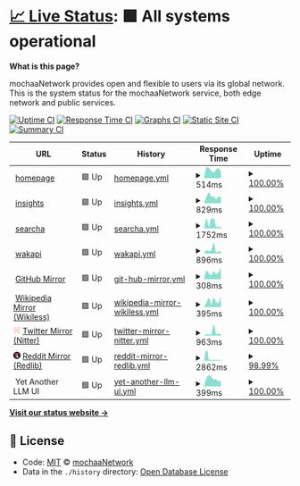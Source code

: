 # [📈 Live Status](https://status.mcha.cloud): <!--live status--> **🟩 All systems operational**

**What is this page?**

mochaaNetwork provides open and flexible to users via its global network. This is the system status for the mochaaNetwork service, both edge network and public services.

[![Uptime CI](https://github.com/mchaNetwork/status/workflows/Uptime%20CI/badge.svg)](https://github.com/mchaNetwork/status/actions?query=workflow%3A%22Uptime+CI%22)
[![Response Time CI](https://github.com/mchaNetwork/status/workflows/Response%20Time%20CI/badge.svg)](https://github.com/mchaNetwork/status/actions?query=workflow%3A%22Response+Time+CI%22)
[![Graphs CI](https://github.com/mchaNetwork/status/workflows/Graphs%20CI/badge.svg)](https://github.com/mchaNetwork/status/actions?query=workflow%3A%22Graphs+CI%22)
[![Static Site CI](https://github.com/mchaNetwork/status/workflows/Static%20Site%20CI/badge.svg)](https://github.com/mchaNetwork/status/actions?query=workflow%3A%22Static+Site+CI%22)
[![Summary CI](https://github.com/mchaNetwork/status/workflows/Summary%20CI/badge.svg)](https://github.com/mchaNetwork/status/actions?query=workflow%3A%22Summary+CI%22)

<!--start: status pages-->
<!-- This summary is generated by Upptime (https://github.com/upptime/upptime) -->
<!-- Do not edit this manually, your changes will be overwritten -->
<!-- prettier-ignore -->
| URL | Status | History | Response Time | Uptime |
| --- | ------ | ------- | ------------- | ------ |
| <img alt="" src="https://avatars.githubusercontent.com/u/21154023" height="13"> [homepage](https://mochaa.ws) | 🟩 Up | [homepage.yml](https://github.com/mchaNetwork/status/commits/HEAD/history/homepage.yml) | <details><summary><img alt="Response time graph" src="./graphs/homepage/response-time-week.png" height="20"> 514ms</summary><br><a href="https://status.mcha.cloud/history/homepage"><img alt="Response time 585" src="https://img.shields.io/endpoint?url=https%3A%2F%2Fraw.githubusercontent.com%2FmchaNetwork%2Fstatus%2FHEAD%2Fapi%2Fhomepage%2Fresponse-time.json"></a><br><a href="https://status.mcha.cloud/history/homepage"><img alt="24-hour response time 384" src="https://img.shields.io/endpoint?url=https%3A%2F%2Fraw.githubusercontent.com%2FmchaNetwork%2Fstatus%2FHEAD%2Fapi%2Fhomepage%2Fresponse-time-day.json"></a><br><a href="https://status.mcha.cloud/history/homepage"><img alt="7-day response time 514" src="https://img.shields.io/endpoint?url=https%3A%2F%2Fraw.githubusercontent.com%2FmchaNetwork%2Fstatus%2FHEAD%2Fapi%2Fhomepage%2Fresponse-time-week.json"></a><br><a href="https://status.mcha.cloud/history/homepage"><img alt="30-day response time 552" src="https://img.shields.io/endpoint?url=https%3A%2F%2Fraw.githubusercontent.com%2FmchaNetwork%2Fstatus%2FHEAD%2Fapi%2Fhomepage%2Fresponse-time-month.json"></a><br><a href="https://status.mcha.cloud/history/homepage"><img alt="1-year response time 585" src="https://img.shields.io/endpoint?url=https%3A%2F%2Fraw.githubusercontent.com%2FmchaNetwork%2Fstatus%2FHEAD%2Fapi%2Fhomepage%2Fresponse-time-year.json"></a></details> | <details><summary><a href="https://status.mcha.cloud/history/homepage">100.00%</a></summary><a href="https://status.mcha.cloud/history/homepage"><img alt="All-time uptime 82.39%" src="https://img.shields.io/endpoint?url=https%3A%2F%2Fraw.githubusercontent.com%2FmchaNetwork%2Fstatus%2FHEAD%2Fapi%2Fhomepage%2Fuptime.json"></a><br><a href="https://status.mcha.cloud/history/homepage"><img alt="24-hour uptime 100.00%" src="https://img.shields.io/endpoint?url=https%3A%2F%2Fraw.githubusercontent.com%2FmchaNetwork%2Fstatus%2FHEAD%2Fapi%2Fhomepage%2Fuptime-day.json"></a><br><a href="https://status.mcha.cloud/history/homepage"><img alt="7-day uptime 100.00%" src="https://img.shields.io/endpoint?url=https%3A%2F%2Fraw.githubusercontent.com%2FmchaNetwork%2Fstatus%2FHEAD%2Fapi%2Fhomepage%2Fuptime-week.json"></a><br><a href="https://status.mcha.cloud/history/homepage"><img alt="30-day uptime 100.00%" src="https://img.shields.io/endpoint?url=https%3A%2F%2Fraw.githubusercontent.com%2FmchaNetwork%2Fstatus%2FHEAD%2Fapi%2Fhomepage%2Fuptime-month.json"></a><br><a href="https://status.mcha.cloud/history/homepage"><img alt="1-year uptime 88.32%" src="https://img.shields.io/endpoint?url=https%3A%2F%2Fraw.githubusercontent.com%2FmchaNetwork%2Fstatus%2FHEAD%2Fapi%2Fhomepage%2Fuptime-year.json"></a></details>
| <img alt="" src="https://raw.githubusercontent.com/offen/offen/development/server/public/static/offen-icon-black.svg" height="13"> [insights](https://insights.mcha.cloud/healthz) | 🟩 Up | [insights.yml](https://github.com/mchaNetwork/status/commits/HEAD/history/insights.yml) | <details><summary><img alt="Response time graph" src="./graphs/insights/response-time-week.png" height="20"> 829ms</summary><br><a href="https://status.mcha.cloud/history/insights"><img alt="Response time 597" src="https://img.shields.io/endpoint?url=https%3A%2F%2Fraw.githubusercontent.com%2FmchaNetwork%2Fstatus%2FHEAD%2Fapi%2Finsights%2Fresponse-time.json"></a><br><a href="https://status.mcha.cloud/history/insights"><img alt="24-hour response time 801" src="https://img.shields.io/endpoint?url=https%3A%2F%2Fraw.githubusercontent.com%2FmchaNetwork%2Fstatus%2FHEAD%2Fapi%2Finsights%2Fresponse-time-day.json"></a><br><a href="https://status.mcha.cloud/history/insights"><img alt="7-day response time 829" src="https://img.shields.io/endpoint?url=https%3A%2F%2Fraw.githubusercontent.com%2FmchaNetwork%2Fstatus%2FHEAD%2Fapi%2Finsights%2Fresponse-time-week.json"></a><br><a href="https://status.mcha.cloud/history/insights"><img alt="30-day response time 839" src="https://img.shields.io/endpoint?url=https%3A%2F%2Fraw.githubusercontent.com%2FmchaNetwork%2Fstatus%2FHEAD%2Fapi%2Finsights%2Fresponse-time-month.json"></a><br><a href="https://status.mcha.cloud/history/insights"><img alt="1-year response time 637" src="https://img.shields.io/endpoint?url=https%3A%2F%2Fraw.githubusercontent.com%2FmchaNetwork%2Fstatus%2FHEAD%2Fapi%2Finsights%2Fresponse-time-year.json"></a></details> | <details><summary><a href="https://status.mcha.cloud/history/insights">100.00%</a></summary><a href="https://status.mcha.cloud/history/insights"><img alt="All-time uptime 51.47%" src="https://img.shields.io/endpoint?url=https%3A%2F%2Fraw.githubusercontent.com%2FmchaNetwork%2Fstatus%2FHEAD%2Fapi%2Finsights%2Fuptime.json"></a><br><a href="https://status.mcha.cloud/history/insights"><img alt="24-hour uptime 100.00%" src="https://img.shields.io/endpoint?url=https%3A%2F%2Fraw.githubusercontent.com%2FmchaNetwork%2Fstatus%2FHEAD%2Fapi%2Finsights%2Fuptime-day.json"></a><br><a href="https://status.mcha.cloud/history/insights"><img alt="7-day uptime 100.00%" src="https://img.shields.io/endpoint?url=https%3A%2F%2Fraw.githubusercontent.com%2FmchaNetwork%2Fstatus%2FHEAD%2Fapi%2Finsights%2Fuptime-week.json"></a><br><a href="https://status.mcha.cloud/history/insights"><img alt="30-day uptime 100.00%" src="https://img.shields.io/endpoint?url=https%3A%2F%2Fraw.githubusercontent.com%2FmchaNetwork%2Fstatus%2FHEAD%2Fapi%2Finsights%2Fuptime-month.json"></a><br><a href="https://status.mcha.cloud/history/insights"><img alt="1-year uptime 99.84%" src="https://img.shields.io/endpoint?url=https%3A%2F%2Fraw.githubusercontent.com%2FmchaNetwork%2Fstatus%2FHEAD%2Fapi%2Finsights%2Fuptime-year.json"></a></details>
| <img alt="" src="https://raw.githubusercontent.com/searxng/searxng/master/searx/static/themes/simple/img/favicon.svg" height="13"> [searcha](https://sear.mcha.cloud/healthz) | 🟩 Up | [searcha.yml](https://github.com/mchaNetwork/status/commits/HEAD/history/searcha.yml) | <details><summary><img alt="Response time graph" src="./graphs/searcha/response-time-week.png" height="20"> 1752ms</summary><br><a href="https://status.mcha.cloud/history/searcha"><img alt="Response time 1959" src="https://img.shields.io/endpoint?url=https%3A%2F%2Fraw.githubusercontent.com%2FmchaNetwork%2Fstatus%2FHEAD%2Fapi%2Fsearcha%2Fresponse-time.json"></a><br><a href="https://status.mcha.cloud/history/searcha"><img alt="24-hour response time 534" src="https://img.shields.io/endpoint?url=https%3A%2F%2Fraw.githubusercontent.com%2FmchaNetwork%2Fstatus%2FHEAD%2Fapi%2Fsearcha%2Fresponse-time-day.json"></a><br><a href="https://status.mcha.cloud/history/searcha"><img alt="7-day response time 1752" src="https://img.shields.io/endpoint?url=https%3A%2F%2Fraw.githubusercontent.com%2FmchaNetwork%2Fstatus%2FHEAD%2Fapi%2Fsearcha%2Fresponse-time-week.json"></a><br><a href="https://status.mcha.cloud/history/searcha"><img alt="30-day response time 2725" src="https://img.shields.io/endpoint?url=https%3A%2F%2Fraw.githubusercontent.com%2FmchaNetwork%2Fstatus%2FHEAD%2Fapi%2Fsearcha%2Fresponse-time-month.json"></a><br><a href="https://status.mcha.cloud/history/searcha"><img alt="1-year response time 1959" src="https://img.shields.io/endpoint?url=https%3A%2F%2Fraw.githubusercontent.com%2FmchaNetwork%2Fstatus%2FHEAD%2Fapi%2Fsearcha%2Fresponse-time-year.json"></a></details> | <details><summary><a href="https://status.mcha.cloud/history/searcha">100.00%</a></summary><a href="https://status.mcha.cloud/history/searcha"><img alt="All-time uptime 99.60%" src="https://img.shields.io/endpoint?url=https%3A%2F%2Fraw.githubusercontent.com%2FmchaNetwork%2Fstatus%2FHEAD%2Fapi%2Fsearcha%2Fuptime.json"></a><br><a href="https://status.mcha.cloud/history/searcha"><img alt="24-hour uptime 100.00%" src="https://img.shields.io/endpoint?url=https%3A%2F%2Fraw.githubusercontent.com%2FmchaNetwork%2Fstatus%2FHEAD%2Fapi%2Fsearcha%2Fuptime-day.json"></a><br><a href="https://status.mcha.cloud/history/searcha"><img alt="7-day uptime 100.00%" src="https://img.shields.io/endpoint?url=https%3A%2F%2Fraw.githubusercontent.com%2FmchaNetwork%2Fstatus%2FHEAD%2Fapi%2Fsearcha%2Fuptime-week.json"></a><br><a href="https://status.mcha.cloud/history/searcha"><img alt="30-day uptime 99.59%" src="https://img.shields.io/endpoint?url=https%3A%2F%2Fraw.githubusercontent.com%2FmchaNetwork%2Fstatus%2FHEAD%2Fapi%2Fsearcha%2Fuptime-month.json"></a><br><a href="https://status.mcha.cloud/history/searcha"><img alt="1-year uptime 99.60%" src="https://img.shields.io/endpoint?url=https%3A%2F%2Fraw.githubusercontent.com%2FmchaNetwork%2Fstatus%2FHEAD%2Fapi%2Fsearcha%2Fuptime-year.json"></a></details>
| <img alt="" src="https://raw.githubusercontent.com/muety/wakapi/master/static/assets/images/apple-touch-icon.png" height="13"> [wakapi](https://waka.mcha.cloud/api/health) | 🟩 Up | [wakapi.yml](https://github.com/mchaNetwork/status/commits/HEAD/history/wakapi.yml) | <details><summary><img alt="Response time graph" src="./graphs/wakapi/response-time-week.png" height="20"> 896ms</summary><br><a href="https://status.mcha.cloud/history/wakapi"><img alt="Response time 1660" src="https://img.shields.io/endpoint?url=https%3A%2F%2Fraw.githubusercontent.com%2FmchaNetwork%2Fstatus%2FHEAD%2Fapi%2Fwakapi%2Fresponse-time.json"></a><br><a href="https://status.mcha.cloud/history/wakapi"><img alt="24-hour response time 541" src="https://img.shields.io/endpoint?url=https%3A%2F%2Fraw.githubusercontent.com%2FmchaNetwork%2Fstatus%2FHEAD%2Fapi%2Fwakapi%2Fresponse-time-day.json"></a><br><a href="https://status.mcha.cloud/history/wakapi"><img alt="7-day response time 896" src="https://img.shields.io/endpoint?url=https%3A%2F%2Fraw.githubusercontent.com%2FmchaNetwork%2Fstatus%2FHEAD%2Fapi%2Fwakapi%2Fresponse-time-week.json"></a><br><a href="https://status.mcha.cloud/history/wakapi"><img alt="30-day response time 2406" src="https://img.shields.io/endpoint?url=https%3A%2F%2Fraw.githubusercontent.com%2FmchaNetwork%2Fstatus%2FHEAD%2Fapi%2Fwakapi%2Fresponse-time-month.json"></a><br><a href="https://status.mcha.cloud/history/wakapi"><img alt="1-year response time 1660" src="https://img.shields.io/endpoint?url=https%3A%2F%2Fraw.githubusercontent.com%2FmchaNetwork%2Fstatus%2FHEAD%2Fapi%2Fwakapi%2Fresponse-time-year.json"></a></details> | <details><summary><a href="https://status.mcha.cloud/history/wakapi">100.00%</a></summary><a href="https://status.mcha.cloud/history/wakapi"><img alt="All-time uptime 99.78%" src="https://img.shields.io/endpoint?url=https%3A%2F%2Fraw.githubusercontent.com%2FmchaNetwork%2Fstatus%2FHEAD%2Fapi%2Fwakapi%2Fuptime.json"></a><br><a href="https://status.mcha.cloud/history/wakapi"><img alt="24-hour uptime 100.00%" src="https://img.shields.io/endpoint?url=https%3A%2F%2Fraw.githubusercontent.com%2FmchaNetwork%2Fstatus%2FHEAD%2Fapi%2Fwakapi%2Fuptime-day.json"></a><br><a href="https://status.mcha.cloud/history/wakapi"><img alt="7-day uptime 100.00%" src="https://img.shields.io/endpoint?url=https%3A%2F%2Fraw.githubusercontent.com%2FmchaNetwork%2Fstatus%2FHEAD%2Fapi%2Fwakapi%2Fuptime-week.json"></a><br><a href="https://status.mcha.cloud/history/wakapi"><img alt="30-day uptime 99.11%" src="https://img.shields.io/endpoint?url=https%3A%2F%2Fraw.githubusercontent.com%2FmchaNetwork%2Fstatus%2FHEAD%2Fapi%2Fwakapi%2Fuptime-month.json"></a><br><a href="https://status.mcha.cloud/history/wakapi"><img alt="1-year uptime 99.78%" src="https://img.shields.io/endpoint?url=https%3A%2F%2Fraw.githubusercontent.com%2FmchaNetwork%2Fstatus%2FHEAD%2Fapi%2Fwakapi%2Fuptime-year.json"></a></details>
| <img alt="" src="https://raw.githubusercontent.com/mchaNetwork/github-proxy/trunk/src/favicon.svg" height="13"> [GitHub Mirror](https://gh.chapro.xyz) | 🟩 Up | [git-hub-mirror.yml](https://github.com/mchaNetwork/status/commits/HEAD/history/git-hub-mirror.yml) | <details><summary><img alt="Response time graph" src="./graphs/git-hub-mirror/response-time-week.png" height="20"> 308ms</summary><br><a href="https://status.mcha.cloud/history/git-hub-mirror"><img alt="Response time 249" src="https://img.shields.io/endpoint?url=https%3A%2F%2Fraw.githubusercontent.com%2FmchaNetwork%2Fstatus%2FHEAD%2Fapi%2Fgit-hub-mirror%2Fresponse-time.json"></a><br><a href="https://status.mcha.cloud/history/git-hub-mirror"><img alt="24-hour response time 492" src="https://img.shields.io/endpoint?url=https%3A%2F%2Fraw.githubusercontent.com%2FmchaNetwork%2Fstatus%2FHEAD%2Fapi%2Fgit-hub-mirror%2Fresponse-time-day.json"></a><br><a href="https://status.mcha.cloud/history/git-hub-mirror"><img alt="7-day response time 308" src="https://img.shields.io/endpoint?url=https%3A%2F%2Fraw.githubusercontent.com%2FmchaNetwork%2Fstatus%2FHEAD%2Fapi%2Fgit-hub-mirror%2Fresponse-time-week.json"></a><br><a href="https://status.mcha.cloud/history/git-hub-mirror"><img alt="30-day response time 550" src="https://img.shields.io/endpoint?url=https%3A%2F%2Fraw.githubusercontent.com%2FmchaNetwork%2Fstatus%2FHEAD%2Fapi%2Fgit-hub-mirror%2Fresponse-time-month.json"></a><br><a href="https://status.mcha.cloud/history/git-hub-mirror"><img alt="1-year response time 252" src="https://img.shields.io/endpoint?url=https%3A%2F%2Fraw.githubusercontent.com%2FmchaNetwork%2Fstatus%2FHEAD%2Fapi%2Fgit-hub-mirror%2Fresponse-time-year.json"></a></details> | <details><summary><a href="https://status.mcha.cloud/history/git-hub-mirror">100.00%</a></summary><a href="https://status.mcha.cloud/history/git-hub-mirror"><img alt="All-time uptime 99.85%" src="https://img.shields.io/endpoint?url=https%3A%2F%2Fraw.githubusercontent.com%2FmchaNetwork%2Fstatus%2FHEAD%2Fapi%2Fgit-hub-mirror%2Fuptime.json"></a><br><a href="https://status.mcha.cloud/history/git-hub-mirror"><img alt="24-hour uptime 100.00%" src="https://img.shields.io/endpoint?url=https%3A%2F%2Fraw.githubusercontent.com%2FmchaNetwork%2Fstatus%2FHEAD%2Fapi%2Fgit-hub-mirror%2Fuptime-day.json"></a><br><a href="https://status.mcha.cloud/history/git-hub-mirror"><img alt="7-day uptime 100.00%" src="https://img.shields.io/endpoint?url=https%3A%2F%2Fraw.githubusercontent.com%2FmchaNetwork%2Fstatus%2FHEAD%2Fapi%2Fgit-hub-mirror%2Fuptime-week.json"></a><br><a href="https://status.mcha.cloud/history/git-hub-mirror"><img alt="30-day uptime 100.00%" src="https://img.shields.io/endpoint?url=https%3A%2F%2Fraw.githubusercontent.com%2FmchaNetwork%2Fstatus%2FHEAD%2Fapi%2Fgit-hub-mirror%2Fuptime-month.json"></a><br><a href="https://status.mcha.cloud/history/git-hub-mirror"><img alt="1-year uptime 99.44%" src="https://img.shields.io/endpoint?url=https%3A%2F%2Fraw.githubusercontent.com%2FmchaNetwork%2Fstatus%2FHEAD%2Fapi%2Fgit-hub-mirror%2Fuptime-year.json"></a></details>
| <img alt="" src="https://raw.githubusercontent.com/Metastem/wikiless/main/static/wikiless-favicon.ico" height="13"> [Wikipedia Mirror (Wikiless)](https://wei-ji.eu.org/) | 🟩 Up | [wikipedia-mirror-wikiless.yml](https://github.com/mchaNetwork/status/commits/HEAD/history/wikipedia-mirror-wikiless.yml) | <details><summary><img alt="Response time graph" src="./graphs/wikipedia-mirror-wikiless/response-time-week.png" height="20"> 395ms</summary><br><a href="https://status.mcha.cloud/history/wikipedia-mirror-wikiless"><img alt="Response time 592" src="https://img.shields.io/endpoint?url=https%3A%2F%2Fraw.githubusercontent.com%2FmchaNetwork%2Fstatus%2FHEAD%2Fapi%2Fwikipedia-mirror-wikiless%2Fresponse-time.json"></a><br><a href="https://status.mcha.cloud/history/wikipedia-mirror-wikiless"><img alt="24-hour response time 664" src="https://img.shields.io/endpoint?url=https%3A%2F%2Fraw.githubusercontent.com%2FmchaNetwork%2Fstatus%2FHEAD%2Fapi%2Fwikipedia-mirror-wikiless%2Fresponse-time-day.json"></a><br><a href="https://status.mcha.cloud/history/wikipedia-mirror-wikiless"><img alt="7-day response time 395" src="https://img.shields.io/endpoint?url=https%3A%2F%2Fraw.githubusercontent.com%2FmchaNetwork%2Fstatus%2FHEAD%2Fapi%2Fwikipedia-mirror-wikiless%2Fresponse-time-week.json"></a><br><a href="https://status.mcha.cloud/history/wikipedia-mirror-wikiless"><img alt="30-day response time 607" src="https://img.shields.io/endpoint?url=https%3A%2F%2Fraw.githubusercontent.com%2FmchaNetwork%2Fstatus%2FHEAD%2Fapi%2Fwikipedia-mirror-wikiless%2Fresponse-time-month.json"></a><br><a href="https://status.mcha.cloud/history/wikipedia-mirror-wikiless"><img alt="1-year response time 592" src="https://img.shields.io/endpoint?url=https%3A%2F%2Fraw.githubusercontent.com%2FmchaNetwork%2Fstatus%2FHEAD%2Fapi%2Fwikipedia-mirror-wikiless%2Fresponse-time-year.json"></a></details> | <details><summary><a href="https://status.mcha.cloud/history/wikipedia-mirror-wikiless">100.00%</a></summary><a href="https://status.mcha.cloud/history/wikipedia-mirror-wikiless"><img alt="All-time uptime 100.00%" src="https://img.shields.io/endpoint?url=https%3A%2F%2Fraw.githubusercontent.com%2FmchaNetwork%2Fstatus%2FHEAD%2Fapi%2Fwikipedia-mirror-wikiless%2Fuptime.json"></a><br><a href="https://status.mcha.cloud/history/wikipedia-mirror-wikiless"><img alt="24-hour uptime 100.00%" src="https://img.shields.io/endpoint?url=https%3A%2F%2Fraw.githubusercontent.com%2FmchaNetwork%2Fstatus%2FHEAD%2Fapi%2Fwikipedia-mirror-wikiless%2Fuptime-day.json"></a><br><a href="https://status.mcha.cloud/history/wikipedia-mirror-wikiless"><img alt="7-day uptime 100.00%" src="https://img.shields.io/endpoint?url=https%3A%2F%2Fraw.githubusercontent.com%2FmchaNetwork%2Fstatus%2FHEAD%2Fapi%2Fwikipedia-mirror-wikiless%2Fuptime-week.json"></a><br><a href="https://status.mcha.cloud/history/wikipedia-mirror-wikiless"><img alt="30-day uptime 100.00%" src="https://img.shields.io/endpoint?url=https%3A%2F%2Fraw.githubusercontent.com%2FmchaNetwork%2Fstatus%2FHEAD%2Fapi%2Fwikipedia-mirror-wikiless%2Fuptime-month.json"></a><br><a href="https://status.mcha.cloud/history/wikipedia-mirror-wikiless"><img alt="1-year uptime 100.00%" src="https://img.shields.io/endpoint?url=https%3A%2F%2Fraw.githubusercontent.com%2FmchaNetwork%2Fstatus%2FHEAD%2Fapi%2Fwikipedia-mirror-wikiless%2Fuptime-year.json"></a></details>
| <img alt="" src="https://raw.githubusercontent.com/zedeus/nitter/master/public/logo.png" height="13"> [Twitter Mirror (Nitter)](https://tui-te.eu.org/Jack/status/20) | 🟩 Up | [twitter-mirror-nitter.yml](https://github.com/mchaNetwork/status/commits/HEAD/history/twitter-mirror-nitter.yml) | <details><summary><img alt="Response time graph" src="./graphs/twitter-mirror-nitter/response-time-week.png" height="20"> 963ms</summary><br><a href="https://status.mcha.cloud/history/twitter-mirror-nitter"><img alt="Response time 1857" src="https://img.shields.io/endpoint?url=https%3A%2F%2Fraw.githubusercontent.com%2FmchaNetwork%2Fstatus%2FHEAD%2Fapi%2Ftwitter-mirror-nitter%2Fresponse-time.json"></a><br><a href="https://status.mcha.cloud/history/twitter-mirror-nitter"><img alt="24-hour response time 531" src="https://img.shields.io/endpoint?url=https%3A%2F%2Fraw.githubusercontent.com%2FmchaNetwork%2Fstatus%2FHEAD%2Fapi%2Ftwitter-mirror-nitter%2Fresponse-time-day.json"></a><br><a href="https://status.mcha.cloud/history/twitter-mirror-nitter"><img alt="7-day response time 963" src="https://img.shields.io/endpoint?url=https%3A%2F%2Fraw.githubusercontent.com%2FmchaNetwork%2Fstatus%2FHEAD%2Fapi%2Ftwitter-mirror-nitter%2Fresponse-time-week.json"></a><br><a href="https://status.mcha.cloud/history/twitter-mirror-nitter"><img alt="30-day response time 1021" src="https://img.shields.io/endpoint?url=https%3A%2F%2Fraw.githubusercontent.com%2FmchaNetwork%2Fstatus%2FHEAD%2Fapi%2Ftwitter-mirror-nitter%2Fresponse-time-month.json"></a><br><a href="https://status.mcha.cloud/history/twitter-mirror-nitter"><img alt="1-year response time 1857" src="https://img.shields.io/endpoint?url=https%3A%2F%2Fraw.githubusercontent.com%2FmchaNetwork%2Fstatus%2FHEAD%2Fapi%2Ftwitter-mirror-nitter%2Fresponse-time-year.json"></a></details> | <details><summary><a href="https://status.mcha.cloud/history/twitter-mirror-nitter">100.00%</a></summary><a href="https://status.mcha.cloud/history/twitter-mirror-nitter"><img alt="All-time uptime 96.46%" src="https://img.shields.io/endpoint?url=https%3A%2F%2Fraw.githubusercontent.com%2FmchaNetwork%2Fstatus%2FHEAD%2Fapi%2Ftwitter-mirror-nitter%2Fuptime.json"></a><br><a href="https://status.mcha.cloud/history/twitter-mirror-nitter"><img alt="24-hour uptime 100.00%" src="https://img.shields.io/endpoint?url=https%3A%2F%2Fraw.githubusercontent.com%2FmchaNetwork%2Fstatus%2FHEAD%2Fapi%2Ftwitter-mirror-nitter%2Fuptime-day.json"></a><br><a href="https://status.mcha.cloud/history/twitter-mirror-nitter"><img alt="7-day uptime 100.00%" src="https://img.shields.io/endpoint?url=https%3A%2F%2Fraw.githubusercontent.com%2FmchaNetwork%2Fstatus%2FHEAD%2Fapi%2Ftwitter-mirror-nitter%2Fuptime-week.json"></a><br><a href="https://status.mcha.cloud/history/twitter-mirror-nitter"><img alt="30-day uptime 98.34%" src="https://img.shields.io/endpoint?url=https%3A%2F%2Fraw.githubusercontent.com%2FmchaNetwork%2Fstatus%2FHEAD%2Fapi%2Ftwitter-mirror-nitter%2Fuptime-month.json"></a><br><a href="https://status.mcha.cloud/history/twitter-mirror-nitter"><img alt="1-year uptime 96.46%" src="https://img.shields.io/endpoint?url=https%3A%2F%2Fraw.githubusercontent.com%2FmchaNetwork%2Fstatus%2FHEAD%2Fapi%2Ftwitter-mirror-nitter%2Fuptime-year.json"></a></details>
| <img alt="" src="https://raw.githubusercontent.com/redlib-org/redlib/main/static/favicon.png" height="13"> [Reddit Mirror (Redlib)](https://hong-di.eu.org/) | 🟩 Up | [reddit-mirror-redlib.yml](https://github.com/mchaNetwork/status/commits/HEAD/history/reddit-mirror-redlib.yml) | <details><summary><img alt="Response time graph" src="./graphs/reddit-mirror-redlib/response-time-week.png" height="20"> 2862ms</summary><br><a href="https://status.mcha.cloud/history/reddit-mirror-redlib"><img alt="Response time 1809" src="https://img.shields.io/endpoint?url=https%3A%2F%2Fraw.githubusercontent.com%2FmchaNetwork%2Fstatus%2FHEAD%2Fapi%2Freddit-mirror-redlib%2Fresponse-time.json"></a><br><a href="https://status.mcha.cloud/history/reddit-mirror-redlib"><img alt="24-hour response time 1137" src="https://img.shields.io/endpoint?url=https%3A%2F%2Fraw.githubusercontent.com%2FmchaNetwork%2Fstatus%2FHEAD%2Fapi%2Freddit-mirror-redlib%2Fresponse-time-day.json"></a><br><a href="https://status.mcha.cloud/history/reddit-mirror-redlib"><img alt="7-day response time 2862" src="https://img.shields.io/endpoint?url=https%3A%2F%2Fraw.githubusercontent.com%2FmchaNetwork%2Fstatus%2FHEAD%2Fapi%2Freddit-mirror-redlib%2Fresponse-time-week.json"></a><br><a href="https://status.mcha.cloud/history/reddit-mirror-redlib"><img alt="30-day response time 1289" src="https://img.shields.io/endpoint?url=https%3A%2F%2Fraw.githubusercontent.com%2FmchaNetwork%2Fstatus%2FHEAD%2Fapi%2Freddit-mirror-redlib%2Fresponse-time-month.json"></a><br><a href="https://status.mcha.cloud/history/reddit-mirror-redlib"><img alt="1-year response time 1809" src="https://img.shields.io/endpoint?url=https%3A%2F%2Fraw.githubusercontent.com%2FmchaNetwork%2Fstatus%2FHEAD%2Fapi%2Freddit-mirror-redlib%2Fresponse-time-year.json"></a></details> | <details><summary><a href="https://status.mcha.cloud/history/reddit-mirror-redlib">98.99%</a></summary><a href="https://status.mcha.cloud/history/reddit-mirror-redlib"><img alt="All-time uptime 97.01%" src="https://img.shields.io/endpoint?url=https%3A%2F%2Fraw.githubusercontent.com%2FmchaNetwork%2Fstatus%2FHEAD%2Fapi%2Freddit-mirror-redlib%2Fuptime.json"></a><br><a href="https://status.mcha.cloud/history/reddit-mirror-redlib"><img alt="24-hour uptime 100.00%" src="https://img.shields.io/endpoint?url=https%3A%2F%2Fraw.githubusercontent.com%2FmchaNetwork%2Fstatus%2FHEAD%2Fapi%2Freddit-mirror-redlib%2Fuptime-day.json"></a><br><a href="https://status.mcha.cloud/history/reddit-mirror-redlib"><img alt="7-day uptime 98.99%" src="https://img.shields.io/endpoint?url=https%3A%2F%2Fraw.githubusercontent.com%2FmchaNetwork%2Fstatus%2FHEAD%2Fapi%2Freddit-mirror-redlib%2Fuptime-week.json"></a><br><a href="https://status.mcha.cloud/history/reddit-mirror-redlib"><img alt="30-day uptime 90.88%" src="https://img.shields.io/endpoint?url=https%3A%2F%2Fraw.githubusercontent.com%2FmchaNetwork%2Fstatus%2FHEAD%2Fapi%2Freddit-mirror-redlib%2Fuptime-month.json"></a><br><a href="https://status.mcha.cloud/history/reddit-mirror-redlib"><img alt="1-year uptime 97.01%" src="https://img.shields.io/endpoint?url=https%3A%2F%2Fraw.githubusercontent.com%2FmchaNetwork%2Fstatus%2FHEAD%2Fapi%2Freddit-mirror-redlib%2Fuptime-year.json"></a></details>
| <img alt="" src="https://github.com/mchaNetwork/status/assets/21154023/9304428c-412c-4acf-8b6c-1e370d602cef" height="13"> Yet Another LLM UI | 🟩 Up | [yet-another-llm-ui.yml](https://github.com/mchaNetwork/status/commits/HEAD/history/yet-another-llm-ui.yml) | <details><summary><img alt="Response time graph" src="./graphs/yet-another-llm-ui/response-time-week.png" height="20"> 399ms</summary><br><a href="https://status.mcha.cloud/history/yet-another-llm-ui"><img alt="Response time 405" src="https://img.shields.io/endpoint?url=https%3A%2F%2Fraw.githubusercontent.com%2FmchaNetwork%2Fstatus%2FHEAD%2Fapi%2Fyet-another-llm-ui%2Fresponse-time.json"></a><br><a href="https://status.mcha.cloud/history/yet-another-llm-ui"><img alt="24-hour response time 279" src="https://img.shields.io/endpoint?url=https%3A%2F%2Fraw.githubusercontent.com%2FmchaNetwork%2Fstatus%2FHEAD%2Fapi%2Fyet-another-llm-ui%2Fresponse-time-day.json"></a><br><a href="https://status.mcha.cloud/history/yet-another-llm-ui"><img alt="7-day response time 399" src="https://img.shields.io/endpoint?url=https%3A%2F%2Fraw.githubusercontent.com%2FmchaNetwork%2Fstatus%2FHEAD%2Fapi%2Fyet-another-llm-ui%2Fresponse-time-week.json"></a><br><a href="https://status.mcha.cloud/history/yet-another-llm-ui"><img alt="30-day response time 372" src="https://img.shields.io/endpoint?url=https%3A%2F%2Fraw.githubusercontent.com%2FmchaNetwork%2Fstatus%2FHEAD%2Fapi%2Fyet-another-llm-ui%2Fresponse-time-month.json"></a><br><a href="https://status.mcha.cloud/history/yet-another-llm-ui"><img alt="1-year response time 405" src="https://img.shields.io/endpoint?url=https%3A%2F%2Fraw.githubusercontent.com%2FmchaNetwork%2Fstatus%2FHEAD%2Fapi%2Fyet-another-llm-ui%2Fresponse-time-year.json"></a></details> | <details><summary><a href="https://status.mcha.cloud/history/yet-another-llm-ui">100.00%</a></summary><a href="https://status.mcha.cloud/history/yet-another-llm-ui"><img alt="All-time uptime 99.97%" src="https://img.shields.io/endpoint?url=https%3A%2F%2Fraw.githubusercontent.com%2FmchaNetwork%2Fstatus%2FHEAD%2Fapi%2Fyet-another-llm-ui%2Fuptime.json"></a><br><a href="https://status.mcha.cloud/history/yet-another-llm-ui"><img alt="24-hour uptime 100.00%" src="https://img.shields.io/endpoint?url=https%3A%2F%2Fraw.githubusercontent.com%2FmchaNetwork%2Fstatus%2FHEAD%2Fapi%2Fyet-another-llm-ui%2Fuptime-day.json"></a><br><a href="https://status.mcha.cloud/history/yet-another-llm-ui"><img alt="7-day uptime 100.00%" src="https://img.shields.io/endpoint?url=https%3A%2F%2Fraw.githubusercontent.com%2FmchaNetwork%2Fstatus%2FHEAD%2Fapi%2Fyet-another-llm-ui%2Fuptime-week.json"></a><br><a href="https://status.mcha.cloud/history/yet-another-llm-ui"><img alt="30-day uptime 99.95%" src="https://img.shields.io/endpoint?url=https%3A%2F%2Fraw.githubusercontent.com%2FmchaNetwork%2Fstatus%2FHEAD%2Fapi%2Fyet-another-llm-ui%2Fuptime-month.json"></a><br><a href="https://status.mcha.cloud/history/yet-another-llm-ui"><img alt="1-year uptime 99.97%" src="https://img.shields.io/endpoint?url=https%3A%2F%2Fraw.githubusercontent.com%2FmchaNetwork%2Fstatus%2FHEAD%2Fapi%2Fyet-another-llm-ui%2Fuptime-year.json"></a></details>

<!--end: status pages-->

[**Visit our status website →**](https://status.mcha.cloud)

## 📄 License

- Code: [MIT](./LICENSE) © [mochaaNetwork](https://mcha.network)
- Data in the `./history` directory: [Open Database License](https://opendatacommons.org/licenses/odbl/1-0/)
